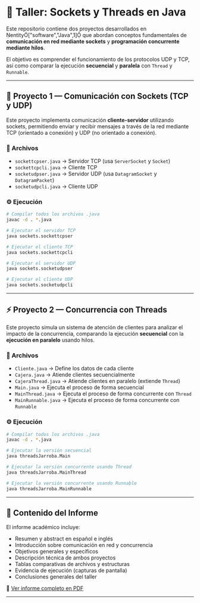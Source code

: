 # 🧩 Taller: Sockets y Threads en Java

Este repositorio contiene dos proyectos desarrollados en entity["software","Java",1] que abordan conceptos fundamentales de **comunicación en red mediante sockets** y **programación concurrente mediante hilos**.  

El objetivo es comprender el funcionamiento de los protocolos UDP y TCP, así como comparar la ejecución **secuencial** y **paralela** con `Thread` y `Runnable`.

---

## 📡 Proyecto 1 — Comunicación con Sockets (TCP y UDP)

Este proyecto implementa comunicación **cliente-servidor** utilizando sockets, permitiendo enviar y recibir mensajes a través de la red mediante TCP (orientado a conexión) y UDP (no orientado a conexión).

### 📝 Archivos

- `sockettcpser.java` → Servidor TCP (usa `ServerSocket` y `Socket`)
- `sockettcpcli.java` → Cliente TCP
- `socketudpser.java` → Servidor UDP (usa `DatagramSocket` y `DatagramPacket`)
- `socketudpcli.java` → Cliente UDP

### ⚙️ Ejecución

```bash
# Compilar todos los archivos .java
javac -d . *.java

# Ejecutar el servidor TCP
java sockets.sockettcpser

# Ejecutar el cliente TCP
java sockets.sockettcpcli

# Ejecutar el servidor UDP
java sockets.socketudpser

# Ejecutar el cliente UDP
java sockets.socketudpcli
```

---

## ⚡ Proyecto 2 — Concurrencia con Threads

Este proyecto simula un sistema de atención de clientes para analizar el impacto de la concurrencia, comparando la ejecución **secuencial** con la **ejecución en paralelo** usando hilos.

### 📝 Archivos

- `Cliente.java` → Define los datos de cada cliente
- `Cajera.java` → Atiende clientes secuencialmente
- `CajeraThread.java` → Atiende clientes en paralelo (extiende `Thread`)
- `Main.java` → Ejecuta el proceso de forma secuencial
- `MainThread.java` → Ejecuta el proceso de forma concurrente con `Thread`
- `MainRunnable.java` → Ejecuta el proceso de forma concurrente con `Runnable`

### ⚙️ Ejecución

```bash
# Compilar todos los archivos .java
javac -d . *.java

# Ejecutar la versión secuencial
java threadsJarroba.Main

# Ejecutar la versión concurrente usando Thread
java threadsJarroba.MainThread

# Ejecutar la versión concurrente usando Runnable
java threadsJarroba.MainRunnable
```

---

## 📌 Contenido del Informe

El informe académico incluye:

- Resumen y abstract en español e inglés  
- Introducción sobre comunicación en red y concurrencia  
- Objetivos generales y específicos  
- Descripción técnica de ambos proyectos  
- Tablas comparativas de archivos y estructuras  
- Evidencia de ejecución (capturas de pantalla)  
- Conclusiones generales del taller  

📄 [Ver informe completo en PDF](./DistribuidosTaller.pdf)

---

